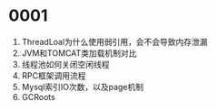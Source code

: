# 0001
1. ThreadLoal为什么使用弱引用，会不会导致内存泄漏
2. JVM和TOMCAT类加载机制对比
3. 线程池如何关闭空闲线程
4. RPC框架调用流程
5. Mysql索引IO次数，以及page机制
6. GCRoots